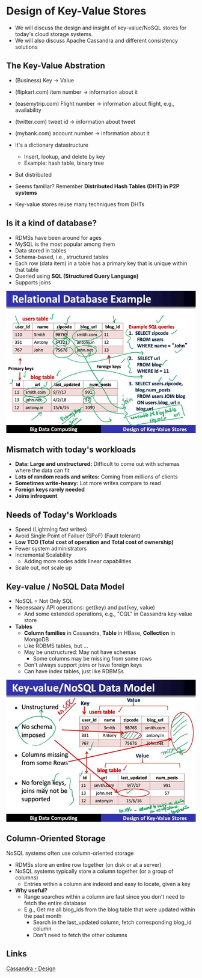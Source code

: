 # Design of Key-Value Stores

- We will discuss the design and insight of key-value/NoSQL stores for today's cloud storage systems.
- We will also discuss Apache Cassandra and different consistency solutions

## The Key-Value Abstration

- (Business) Key -> Value
- (flipkart.com) item number -> information about it
- (easemytrip.com) Flight number -> information about flight, e.g., availability
- (twitter.com) tweet id -> information about tweet
- (mybank.com) account number -> information about it

- It's a dictionary datastructure
    - Insert, lookup, and delete by key
    - Example: hash table, binary tree
- But distributed
- Seems familiar? Remember **Distributed Hash Tables (DHT) in P2P systems**
- Key-value stores reuse many techniques from DHTs

## Is it a kind of database?

- RDMSs have been around for ages
- MySQL is the most popular among them
- Data stored in tables
- Schema-based, i.e., structured tables
- Each row (data item) in a table has a primary key that is unique within that table
- Queried using **SQL (Structured Query Language)**
- Supports joins

![image](../../media/Big-Data_Design-of-Key-Value-Stores-image1.jpg)

## Mismatch with today's workloads

- **Data: Large and unstructured:** Difficult to come out with schemas where the data can fit
- **Lots of random reads and writes:** Coming from millions of clients
- **Sometimes write-heavy:** Lot more writes compare to read
- **Foreign keys rarely needed**
- **Joins infrequent**

## Needs of Today's Workloads

- Speed (Lightning fast writes)
- Avoid Single Point of Failuer (SPoF) (Fault tolerant)
- **Low TCO (Total cost of operation and Total cost of ownership)**
- Fewer system administrators
- Incremental Scalability
    - Adding more nodes adds linear capabilities
- Scale out, not scale up

## Key-value / NoSQL Data Model

- NoSQL = Not Only SQL
- Necessaary API operations: get(key) and put(key, value)
    - And some extended operations, e.g., "CQL" in Cassandra key-value store
- **Tables**
    - **Column families** in Cassandra, **Table** in HBase, **Collection** in MongoDB
    - Like RDBMS tables, but ...
    - May be unstructured: May not have schemas
        - Some columns may be missing from some rows
    - Don't always support joins or have foreign keys
    - Can have index tables, just like RDBMSs

![image](../../media/Big-Data_Design-of-Key-Value-Stores-image2.jpg)

## Column-Oriented Storage

NoSQL systems often use column-oriented storage

- RDMSs store an entire row together (on disk or at a server)
- NoSQL systems typically store a column together (or a group of columns)
    - Entries within a column are indexed and easy to locate, given a key
- **Why useful?**
    - Range searches within a column are fast since you don't need to fetch the entire database
    - E.g., Get me all blog_ids from the blog table that were updated within the past month
        - Search in the last_updated column, fetch corresponding blog_id column
        - Don't need to fetch the other columns

## Links

[Cassandra - Design](databases-nosql/cassandra/design.md)
